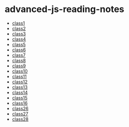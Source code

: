 # advanced-js-reading-notes

* [class1](./01-prep-and-tdd.md)  
* [class2](./02-Express-REST-API.md)  
* [class3](./03-Data-Modeling.md)
* [class4](./04-Linked-Lists.md)
* [class5](./05-Authentication.md)
* [class6](./06-Bearer-Authorization.md)
* [class7](./07-Access-Control-(ACL).md)
* [class8](./08-Authorization-Authentication.md)
* [class9](./09-Stacks-and-Queues.md)
* [class10](./10-Event-Driven-Applications.md)
* [class11](./11-Socket-io.md)
* [class12](./12-Message-Queues.md)
* [class13](./13-Trees.md)
* [class14](./14-AWS-Cloud-Servers.md)
* [class15](./15-AWS-S3-and-Lambda.md)
* [class16](./16-AWS-API-Dynamo-and-Lambda.md)
* [class26](./26-Component-Based-UI.md)
* [class27](./27-useState-Hook.md)
* [class28](./28-Component-Lifecycle-useEffect()-Hook.md)